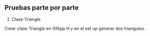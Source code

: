 ## Pruebas parte por parte

1. Clase Triangle

Crear clase Triangle en OfApp.H y en el set up generar dos triangulos.